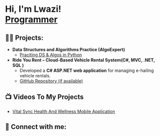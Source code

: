 <h1>Hi, I'm Lwazi! <br/><a href="https://www.linkedin.com/in/lwazi-mesatywa-219299286">Programmer</a>

<h2>👨‍💻 Projects:</h2>

- <b>Data Structures and Algorithms Practice (AlgoExpert)</b>
  - [Praciting DS & Algos in Python](https://github.com/joshmadakor1/Algorithms-Practice)
- <b>Ride You Rent – Cloud-Based Vehicle Rental System(C#, MVC, .NET, SQL )</b>  
  - Developed a **C# ASP.NET web application** for managing e-hailing vehicle rentals.  
  - [GitHub Repository (if available)](your-repo-link-here)

<h2>📺 Videos To My Projects</h2>

- [Vital Sync Health And Wellness Mobile Application](https://www.youtube.com/watch?v=a83ASGn_V_s)

<h2> 🤳 Connect with me:</h2>


<!--
**joshmadakor1/joshmadakor1** is a ✨ _special_ ✨ repository because its `README.md` (this file) appears on your GitHub profile.

<!--
**Sarrucha/Sarrucha** is a ✨ _special_ ✨ repository because its `README.md` (this file) appears on your GitHub profile.

Here are some ideas to get you started:

- 🔭 I’m currently working on ...
- 🌱 I’m currently learning ...
- 👯 I’m looking to collaborate on ...
- 🤔 I’m looking for help with ...
- 💬 Ask me about ...
- 📫 How to reach me: ...
- 😄 Pronouns: ...
- ⚡ Fun fact: ...
-->

